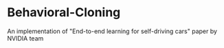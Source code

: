# Behavioral-Cloning
An implementation of "End-to-end learning for self-driving cars" paper by NVIDIA team
